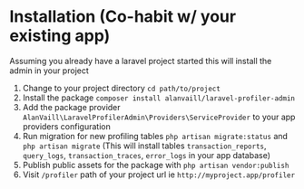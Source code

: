 # Installation (Co-habit w/ your existing app) 
Assuming you already have a laravel project started this will install the admin in your project
1. Change to your project directory `cd path/to/project`
1. Install the package `composer install alanvaill/laravel-profiler-admin`
1. Add the package provider `AlanVaill\LaravelProfilerAdmin\Providers\ServiceProvider` to your app providers configuration
1. Run migration for new profiling tables `php artisan migrate:status` and `php artisan migrate` (This will install tables `transaction_reports`, `query_logs`, `transaction_traces`, `error_logs` in your app database)
1. Publish public assets for the package with `php artisan vendor:publish`
1. Visit `/profiler` path of your project url ie `http://myproject.app/profiler`
